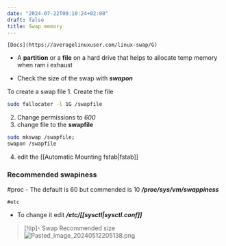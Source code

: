 ```yaml
---
date: "2024-07-22T09:10:24+02:00"
draft: false
title: Swap memory
---
```


    [Docs](https://averagelinuxuser.com/linux-swap/G)

-   A **partition** or a **file** on a hard drive that helps to allocate
    temp memory when ram i exhaust

-   Check the size of the swap with ***swapon***

To create a swap file 1. Create the file

``` bash
sudo fallocater -l 1G /swapfile
```

2.  Change permissions to *600*
3.  change file to the **swapfile**

``` bash
sudo mkswap /swapfile;
swapon /swapfile
```

4.  edit the \[\[Automatic Mounting fstab\|fstab\]\]

### Recommended swapiness

#proc - The default is 60 but commended is 10
***/proc/sys/vm/swappiness***

    #etc 

-   To change it edit ***/etc/\[\[sysctl\|sysctl.conf\]\]***

> \[!tip\]- Swap Recommended size
> ![Pasted_image_20240512205138.png](/Notes/Pasted_image_20240512205138.png)
